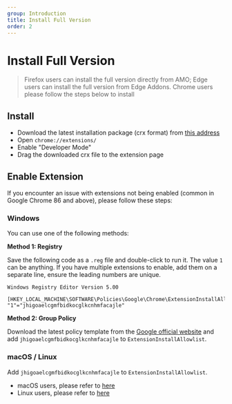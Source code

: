 ```yaml
---
group: Introduction
title: Install Full Version
order: 2
---
```


# Install Full Version

> Firefox users can install the full version directly from AMO; Edge users can install the full version from Edge Addons. Chrome users please follow the steps below to install

## Install

* Download the latest installation package (crx format) from [this address](https://github.com/FirefoxBar/HeaderEditor/issues/286)
* Open `chrome://extensions/`
* Enable "Developer Mode"
* Drag the downloaded crx file to the extension page

## Enable Extension

If you encounter an issue with extensions not being enabled (common in Google Chrome 86 and above), please follow these steps:

### Windows

You can use one of the following methods:

**Method 1: Registry**

Save the following code as a `.reg` file and double-click to run it. The value `1` can be anything. If you have multiple extensions to enable, add them on a separate line, ensure the leading numbers are unique.

```
Windows Registry Editor Version 5.00

[HKEY_LOCAL_MACHINE\SOFTWARE\Policies\Google\Chrome\ExtensionInstallAllowlist]
"1"="jhigoaelcgmfbidkocglkcnhmfacajle"
```

**Method 2: Group Policy**

Download the latest policy template from the [Google official website](https://support.google.com/chrome/a/answer/7532015?hl=en) and add `jhigoaelcgmfbidkocglkcnhmfacajle` to `ExtensionInstallAllowlist`.

### macOS / Linux

Add `jhigoaelcgmfbidkocglkcnhmfacajle` to `ExtensionInstallAllowlist`.

* macOS users, please refer to [here](https://support.google.com/chrome/a/answer/7517624?hl=en)
* Linux users, please refer to [here](https://support.google.com/chrome/a/answer/7517525?hl=en)
